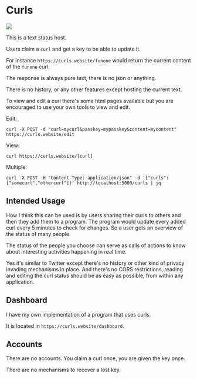# Curls

![](https://i.imgur.com/frdOwf4.gif)

This is a text status host.

Users claim a `curl` and get a key to be able to update it.

For instance `https://curls.website/funone` would return the current content of the `funone` curl.

The response is always pure text, there is no json or anything.

There is no history, or any other features except hosting the current text.

To view and edit a curl there's some html pages available but you are encouraged to use your own tools to view and edit.

Edit:

```
curl -X POST -d "curl=mycurl&passkey=mypasskey&content=mycontent" https://curls.website/edit
```

View:

```
curl https://curls.website/[curl]
```

Multiple:

```
curl -X POST -H "Content-Type: application/json" -d '{"curls":["somecurl","othercurl"]}' http://localhost:5000/curls | jq
```

## Intended Usage

How I think this can be used is by users sharing their curls to others and then they add them to a program. The program would update every added curl every 5 minutes to check for changes. So a user gets an overview of the status of many people.

The status of the people you choose can serve as calls of actions to know about interesting activities happening in real time.

Yes it's similar to Twitter except there's no history or other kind of privacy invading mechanisms in place. And there's no CORS restrictions, reading and editing the curl status should be as easy as possible, from within any application.

## Dashboard

I have my own implementation of a program that uses curls.

It is located in `https://curls.website/dashboard`.

## Accounts

There are no accounts. You claim a curl once, you are given the key once.

There are no mechanisms to recover a lost key.